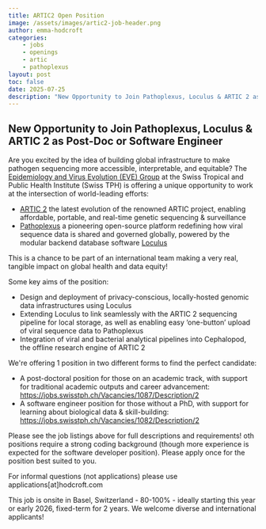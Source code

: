 ```yaml
---
title: ARTIC2 Open Position
image: /assets/images/artic2-job-header.png
author: emma-hodcroft
categories: 
    - jobs
    - openings
    - artic
    - pathoplexus
layout: post
toc: false
date: 2025-07-25
description: "New Opportunity to Join Pathoplexus, Loculus & ARTIC 2 as Post-Doc or Software Engineer"
---
```

## New Opportunity to Join Pathoplexus, Loculus & ARTIC 2 as Post-Doc or Software Engineer

Are you excited by the idea of building global infrastructure to make pathogen sequencing more accessible, interpretable, and equitable? The [Epidemiology and Virus Evolution (EVE) Group](https://www.swisstph.ch/en/about/mpi/epidemiology-and-viral-evolution) at the Swiss Tropical and Public Health Institute (Swiss TPH) is offering a unique opportunity to work at the intersection of world-leading efforts:

- [ARTIC 2](https://artic.network/) the latest evolution of the renowned ARTIC project, enabling affordable, portable, and real-time genetic sequencing & surveillance
- [Pathoplexus](https://pathoplexus.org/) a pioneering open-source platform redefining how viral sequence data is shared and governed globally, powered by the modular backend database software [Loculus](https://loculus.org/)

This is a chance to be part of an international team making a very real, tangible impact on global health and data equity!

Some key aims of the position:
- Design and deployment of privacy-conscious, locally-hosted genomic data infrastructures using Loculus
- Extending Loculus to link seamlessly with the ARTIC 2 sequencing pipeline for local storage, as well as enabling easy ‘one-button’ upload of viral sequence data to Pathoplexus
- Integration of viral and bacterial analytical pipelines into Cephalopod, the offline research engine of ARTIC 2

We're offering 1 position in two different forms to find the perfect candidate:
- A post-doctoral position for those on an academic track, with support for traditional academic outputs and career advancement: https://jobs.swisstph.ch/Vacancies/1087/Description/2
- A software engineer position for those without a PhD, with support for learning about biological data & skill-building: https://jobs.swisstph.ch/Vacancies/1082/Description/2

Please see the job listings above for full descriptions and requirements! 
oth positions require a strong coding background (though more experience is expected for the software developer position). Please apply once for the position best suited to you. 

For informal questions (not applications) please use applications[at]hodcroft.com

This job is onsite in Basel, Switzerland - 80-100% - ideally starting this year or early 2026, fixed-term for 2 years. 
We welcome diverse and international applicants!
